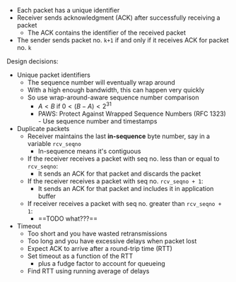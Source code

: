 - Each packet has a unique identifier
- Receiver sends acknowledgment (ACK) after successfully receiving a packet
	- The ACK contains the identifier of the received packet
- The sender sends packet no. `k+1` if and only if it receives ACK for packet no. `k`

Design decisions:
- Unique packet identifiers
	- The sequence number will eventually wrap around
	- With a high enough bandwidth, this can happen very quickly
	- So use wrap-around-aware sequence number comparison
		- $A < B$ if $0 < (B - A) < 2^{31}$
		- PAWS: Protect Against Wrapped Sequence Numbers (RFC 1323) - Use sequence number and timestamps
- Duplicate packets
	- Receiver maintains the last **in-sequence** byte number, say in a variable `rcv_seqno`
		- In-sequence means it's contiguous
	- If the receiver receives a packet with seq no. less than or equal to `rcv_seqno`:
		- It sends an ACK for that packet and discards the packet
	- If the receiver receives a packet with seq no. `rcv_seqno + 1`:
		- It sends an ACK for that packet and includes it in application buffer
	- If receiver receives a packet with seq no. greater than `rcv_seqno + 1`:
		- ==TODO what???==
- Timeout
	- Too short and you have wasted retransmissions
	- Too long and you have excessive delays when packet lost
	- Expect ACK to arrive after a round-trip time (RTT)
	- Set timeout as a function of the RTT
		- plus a fudge factor to account for queueing
	- Find RTT using running average of delays
